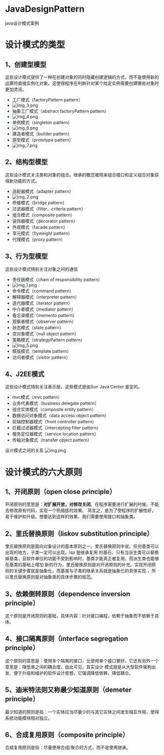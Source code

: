 # JavaDesignPattern
java设计模式案例

# 设计模式的类型

## 1、创建型模型
这些设计模式提供了一种在创建对象的同时隐藏创建逻辑的方式，而不是使用新的运算符直接实例化对象。这使得程序在判断针对某个给定实例需要创建哪些对象时更加灵活。

+ 工厂模式（factoryPattern pattern）
+ ![img_3.png](img_3.png)
+ 抽象工厂模式（abstract factoryPattern pattern）
+ ![img_4.png](img_4.png)
+ 单例模式（singleton pattern）
+ ![img_6.png](img_6.png)
+ 建造者模式（builder pattern）
+ 原型模式（prototype pattern）
+ ![img_7.png](img_7.png)


## 2、结构型模型
这些设计模式关注类和对象的组合。继承的概念被用来组合接口和定义组合对象获得新功能的方式。

+ 适配器模式（adapter pattern）
+ ![img_2.png](img_2.png)
+ 桥接模式（bridge pattern）
+ 过滤器模式（filter、criteria pattern）
+ 组合模式（composite pattern）
+ 装饰器模式（decorator pattern）
+ 外观模式（facade pattern）
+ 享元模式（flyweight pattern）
+ 代理模式（proxy pattern）

## 3、行为型模型
这些设计模式特别关注对象之间的通信

+ 责任链模式（chain of responsibility pattern）
+ ![img_1.png](img_1.png)
+ 命令模式（command pattern）
+ 解释器模式（interpreter pattern）
+ 迭代器模式（iterator pattern）
+ 中介者模式（mediator pattern）
+ 备忘录模式（memento pattern）
+ 观察者模式（observer pattern）
+ 状态模式（state pattern）
+ 空对象模式（null object pattern）
+ 策略模式（strategyPattern pattern）
+ ![img_5.png](img_5.png)
+ 模版模式（template pattern）
+ 访问者模式（visitor pattern）

## 4、J2EE模式
这些设计模式特别关注表示层。这些模式是由Sun Java Center 鉴定的。

+ mvc模式（mvc pattern）
+ 业务代表模式（business delegate pattern）
+ 组合实体模式（composite entity pattern）
+ 数据访问对象模式（data access object pattern）
+ 前端控制器模式（front controller pattern）
+ 拦截过滤器模式（intercepting filter pattern）
+ 服务定位器模式（service location pattern）
+ 传输对象模式（transfer object pattern）

设计模式之间的关系
![img.png](img.png)


# 设计模式的六大原则

## 1、开闭原则（open close principle）
开闭原则的意思是：**对扩展开放，对修改关闭**。在程序需要进行扩展的时候，不能去修改原有代码，实现一个热插拔的效果。
简言之，是为了使程序的扩展性好，易于维护和升级。想要达到这样的效果，我们需要使用接口和抽象类。

## 2、里氏替换原则（liskov substitution principle）
里氏替换原则是面向对象设计的基本原则之一。里氏替换原则中说，任何基类可以出现的地方，子类一定可以出现。lsp 是继承复用
的基石，只有当派生类可以替换掉基类，且软件单位的功能不受到影响时，基类才能真正被复用，而派生类也能够在基类的基础上增加
新的行为。里氏替换原则是对开闭原则的补充。实现开闭原则的关键步骤就是抽象化，而基类与子类的继承关系就是抽象化的具体实现
，所以里氏替换原则是对抽象类的具体步骤的规范。

## 3、依赖倒转原则（dependence inversion principle）
这个原则是开闭原则的基础，具体内容：针对接口编程，依赖于抽象而不依赖于具体。

## 4、接口隔离原则（interface segregation principle）
这个原则的意思是：使用多个隔离的接口，比使用单个接口要好。它还有另外一个意思是：降低类之间的耦合度。由此可见，其实设计
模式就是从大型软件架构出发、便于升级和维护的软件设计思想，它强调降低依赖，降低耦合。

## 5、迪米特法则又称最少知道原则（demeter principle）
最少知道的原则是指：一个实体应当尽量少的与其它实体之间发生相互作用，使得系统功能模块相对独立。

## 6、合成复用原则（composite principle）
合成复用原则是指：尽量使用合成/聚合的方式，而不是使用继承。

